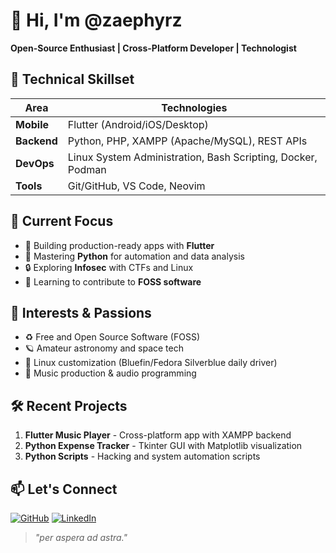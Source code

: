 # 👋 Hi, I'm @zaephyrz

**Open-Source Enthusiast | Cross-Platform Developer | Technologist**

## 🔧 Technical Skillset
| Area          | Technologies                                                                 |
|---------------|-----------------------------------------------------------------------------|
| **Mobile**    | Flutter (Android/iOS/Desktop)                                               |
| **Backend**   | Python, PHP, XAMPP (Apache/MySQL), REST APIs                                |
| **DevOps**    | Linux System Administration, Bash Scripting, Docker, Podman                 |
| **Tools**     | Git/GitHub, VS Code, Neovim                                                 |

## 🚀 Current Focus
- 📱 Building production-ready apps with **Flutter**
- 🐍 Mastering **Python** for automation and data analysis
- 🔒 Exploring **Infosec** with CTFs and Linux
- 🌌 Learning to contribute to **FOSS software**

## 🌱 Interests & Passions
- ♻️ Free and Open Source Software (FOSS)
- 🪐 Amateur astronomy and space tech
- 🐧 Linux customization (Bluefin/Fedora Silverblue daily driver)
- 🎵 Music production & audio programming

## 🛠️ Recent Projects
1. **Flutter Music Player** - Cross-platform app with XAMPP backend
2. **Python Expense Tracker** - Tkinter GUI with Matplotlib visualization
3. **Python Scripts** - Hacking and system automation scripts

## 📫 Let's Connect
[![GitHub](https://img.shields.io/badge/GitHub-zaephyrz-blue?logo=github)](https://github.com/zaephyrz)
[![LinkedIn](https://img.shields.io/badge/LinkedIn-YourProfile-blue?logo=linkedin)](https://www.linkedin.com/in/shana-mudhai/)

> *"per aspera ad astra."*
